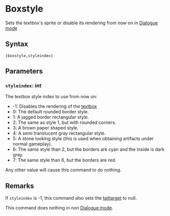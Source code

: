 # Boxstyle

Sets the textbox's sprite or disable its rendering from now on in [Dialogue mode](../Dialogue%20mode.md)

## Syntax

````
|boxstyle,styleindex|
````

## Parameters

### `styleindex`:  int

The textbox style index to use from now on:

* -1: Disables the rendering of the [textbox](../Notable%20states.md#textbox)
* 0: The default rounded border style.
* 1: A jagged border rectangular style.
* 2: The same as style 1, but with rounded corners.
* 3: A brown paper shaped style.
* 4: A semi translucent gray rectangular style.
* 5: A stone looking style (this is used when obtaining artifacts under normal gameplay).
* 6: The same style than 2, but the borders are cyan and the inside is dark gray.
* 7: The same style than 6, but the borders are red.

Any other value will cause this command to do nothing.

## Remarks

If `styleindex` is -1, this command also sets the [tailtarget](../Notable%20states.md#tailtarget) to null.

This command does nothing in non [Dialogue mode](../Dialogue%20mode.md).
